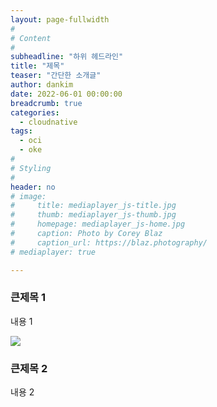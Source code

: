 ```yaml
---
layout: page-fullwidth
#
# Content
#
subheadline: "하위 헤드라인"
title: "제목"
teaser: "간단한 소개글"
author: dankim
date: 2022-06-01 00:00:00
breadcrumb: true
categories:
  - cloudnative
tags:
  - oci
  - oke
#
# Styling
#
header: no
# image:
#     title: mediaplayer_js-title.jpg
#     thumb: mediaplayer_js-thumb.jpg
#     homepage: mediaplayer_js-home.jpg
#     caption: Photo by Corey Blaz
#     caption_url: https://blaz.photography/
# mediaplayer: true

---
```


### 큰제목 1
내용 1

![](/assets/img/aiml/2020-06/이미지.png)

### 큰제목 2
내용 2